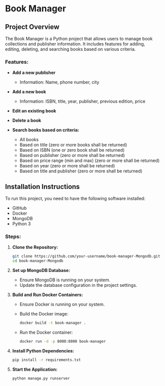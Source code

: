 # Book Manager

## Project Overview

The Book Manager is a Python project that allows users to manage book collections and publisher information. It includes features for adding, editing, deleting, and searching books based on various criteria.

### Features:

- **Add a new publisher**
  - Information: Name, phone number, city

- **Add a new book**
  - Information: ISBN, title, year, publisher, previous edition, price

- **Edit an existing book**

- **Delete a book**

- **Search books based on criteria:**
  - All books
  - Based on title (zero or more books shall be returned)
  - Based on ISBN (one or zero book shall be returned)
  - Based on publisher (zero or more shall be returned)
  - Based on price range (min and max) (zero or more shall be returned)
  - Based on year (zero or more shall be returned)
  - Based on title and publisher (zero or more shall be returned)

## Installation Instructions

To run this project, you need to have the following software installed:

- GitHub
- Docker
- MongoDB
- Python 3

### Steps:

1. **Clone the Repository:**

   ```sh
   git clone https://github.com/your-username/book-manager-Mongodb.git
   cd book-manager-Mongodb
   ```

2. **Set up MongoDB Database:**

   - Ensure MongoDB is running on your system.
   - Update the database configuration in the project settings.

3. **Build and Run Docker Containers:**

   - Ensure Docker is running on your system.
   - Build the Docker image:

     ```sh
     docker build -t book-manager .
     ```

   - Run the Docker container:

     ```sh
     docker run -d -p 8000:8000 book-manager
     ```

4. **Install Python Dependencies:**

   ```sh
   pip install -r requirements.txt
   ```


5. **Start the Application:**

   ```sh
   python manage.py runserver
   ```
